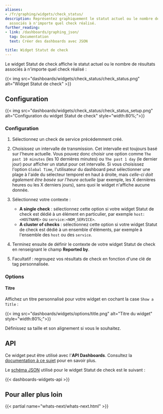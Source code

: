 ```yaml
---
aliases:
- /fr/graphing/widgets/check_status/
description: Représentez graphiquement le statut actuel ou le nombre de résultats
  associés à n'importe quel check réalisé.
further_reading:
- link: /dashboards/graphing_json/
  tag: Documentation
  text: Créer des dashboards avec JSON

title: Widget Statut de check
---
```


Le widget Statut de check affiche le statut actuel ou le nombre de résultats associés à n'importe quel check réalisé :

{{< img src="dashboards/widgets/check_status/check_status.png" alt="Widget Statut de check" >}}

## Configuration

{{< img src="dashboards/widgets/check_status/check_status_setup.png" alt="Configuration du widget Statut de check" style="width:80%;">}}

### Configuration

1. Sélectionnez un check de service précédemment créé.
2. Choisissez un intervalle de transmission. Cet intervalle est toujours basé sur l'heure actuelle. Vous pouvez donc choisir une option comme `The past 10 minutes` (les 10 dernières minutes) ou `The past 1 day` (le dernier jour) pour afficher un statut pour cet intervalle. Si vous choisissez l'option `Global Time`, l'utilisateur du dashboard peut sélectionner une plage à l'aide du sélecteur temporel en haut à droite, mais _celle-ci doit également être basée sur l'heure actuelle_ (par exemple, les X dernières heures ou les X derniers jours), sans quoi le widget n'affiche aucune donnée.
3. Sélectionnez votre contexte :
    * **A single check** : sélectionnez cette option si votre widget Statut de check est dédié à un élément en particulier, par exemple `host:<HOSTNAME>` ou `service:<NOM_SERVICE>`.
    * **A cluster of checks** : sélectionnez cette option si votre widget Statut de check est dédié à un ensemble d'éléments, par exemple à l'ensemble des `host` ou des `service`.

4. Terminez ensuite de définir le contexte de votre widget Statut de check en renseignant le champ **Reported by**.
5. Facultatif : regroupez vos résultats de check en fonction d'une clé de tag personnalisée.

### Options

#### Titre

Affichez un titre personnalisé pour votre widget en cochant la case `Show a Title` :

{{< img src="dashboards/widgets/options/title.png" alt="Titre du widget" style="width:80%;">}}

Définissez sa taille et son alignement si vous le souhaitez.

## API

Ce widget peut être utilisé avec l'**API Dashboards**. Consultez la [documentation à ce sujet][1] pour en savoir plus.

Le [schéma JSON][2] utilisé pour le widget Statut de check est le suivant :

{{< dashboards-widgets-api >}}

## Pour aller plus loin

{{< partial name="whats-next/whats-next.html" >}}

[1]: /fr/api/v1/dashboards/
[2]: /fr/dashboards/graphing_json/widget_json/
